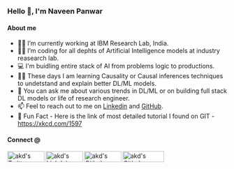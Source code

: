 ### Hello 👋, I'm Naveen Panwar

<!--
**panwarnaveen9/panwarnaveen9** is a ✨ _special_ ✨ repository because its `README.md` (this file) appears on your GitHub profile.

Here are some informatics to get you started:

[![Linkedin](https://img.shields.io/badge/Linkedin-0A66C2?style=for-the-badge&logo=Linkedin&logoColor=white)](https://www.linkedin.com/in/panwarnaveen9/)
[![Twitter](https://img.shields.io/badge/Twitter-1DA1F2?style=for-the-badge&logo=Twitter&logoColor=white)](https://twitter.com/panwarnaveen9)
[![Github](https://img.shields.io/badge/Github-181717?style=for-the-badge&logo=Github&logoColor=white)](https://github.com/panwarnaveen9)
[![Google Scholar](https://img.shields.io/badge/Google-Scholar-orange?style=for-the-badge&logoWidth=0.1)]()
-->

#### About me

- 👨‍🔬 I’m currently working at IBM Research Lab, India. 
- 🧑‍💻 I’m coding for all dephts of Artificial Intelligence models at industry reasearch lab. 
- 💻 I'm buidling entire stack of AI from problems logic to productions. 
- 🧑‍🎓 These days I am learning Causality or Causal inferences techniques to undetstand and explain better DL/ML models.  
- 💬 You can ask me about various trends in DL/ML or on building full stack DL models or life of research engineer. 
- 📫 Feel to reach out to me on [Linkedin](https://in.linkedin.com/in/panwarnaveen9) and [GitHub](https://github.com/panwarnaveen9/panwarnaveen9). 
- 👻 Fun Fact - Here is the link of most detailed tutorial I found on GIT - https://xkcd.com/1597


#### Connect @

<a href="https://twitter.com/panwarnaveen9" target="_blank">
  <img align="left" alt="akd's Twitter" width="85px" height="25px" src="https://img.shields.io/badge/Twitter-1DA1F2?style=for-the-badge&logo=Twitter&logoColor=white" />
</a>
<a href="https://www.linkedin.com/in/panwarnaveen9/" target="_blank">
  <img align="left" alt="akd's Linkdein" width="85px"  height="25px" src="https://img.shields.io/badge/Linkedin-0A66C2?style=for-the-badge&logo=Linkedin&logoColor=white" />
</a>
<a href="https://github.com/panwarnaveen9"  target="_blank">
  <img align="left" alt="akd's Github" width="85px"  height="25px" src="https://img.shields.io/badge/Github-181717?style=for-the-badge&logo=Github&logoColor=white" />
<a href="https://scholar.google.co.in/citations?user=4HBr0nYAAAAJ&hl=en"  target="_blank">
  <img align="left" alt="akd's Github" width="95px"  height="25px" src="https://img.shields.io/badge/Google-Scholar-orange?style=for-the-badge" />
</a>
